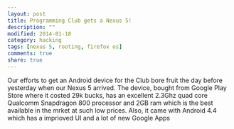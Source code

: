```yaml
---
layout: post
title: Programming Club gets a Nexus 5!
description: ""
modified: 2014-01-18
category: hacking
tags: [nexus 5, rooting, firefox os]
comments: true
share: true
---
```


Our efforts to get an Android device for the Club bore fruit the day before yesterday when our Nexus 5 arrived. The device, bought from Google Play Store where it costed 29k bucks, has an excellent 2.3Ghz quad core Qualcomm Snapdragon 800 processor and 2GB ram which is the best available in the mrket at such low prices. Also, it came with Android 4.4 which has a imprioved UI and a lot of new Google Apps